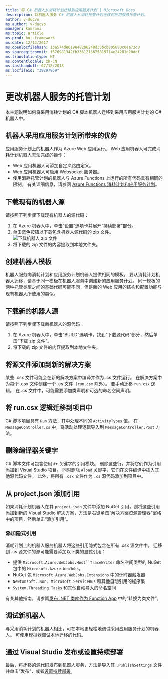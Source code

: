 ```yaml
---
title: 将 C# 机器人从消耗计划迁移到应用服务计划 | Microsoft Docs
description: 将机器人服务 C# 机器人从消耗托管计划迁移到应用服务托管计划。
author: v-ducvo
ms.author: v-ducvo
manager: kamrani
ms.topic: article
ms.prod: bot-framework
ms.date: 12/13/2017
ms.openlocfilehash: 1ba574de619e482b6248d33bcb805080c0ea72d0
ms.sourcegitcommit: f576981342fb3361216675815714e24281e20ddf
ms.translationtype: HT
ms.contentlocale: zh-CN
ms.lasthandoff: 07/18/2018
ms.locfileid: "39297869"
---
```

# <a name="change-the-hosting-plan-for-your-bot-service"></a>更改机器人服务的托管计划

本主题说明如何将采用消耗计划的 C# 脚本机器人迁移到采用应用服务计划的 C# 机器人中。 

## <a name="advantages-of-a-bot-on-an-app-service-plan"></a>机器人采用应用服务计划所带来的优势

应用服务计划上的机器人作为 Azure Web 应用运行。 Web 应用机器人可完成消耗计划机器人无法完成的操作：

- Web 应用机器人可添加自定义路由定义。
- Web 应用机器人可启用 Websocket 服务器。 
- 使用消耗托管计划的机器人与 Azure Functions 上运行的所有代码具有相同的限制。 有关详细信息，请参阅 <a target='_blank' href='/azure/azure-functions/functions-scale'>Azure Functions 消耗计划和应用服务计划</a>。

## <a name="download-your-existing-bot-source"></a>下载现有的机器人源

请按照下列步骤下载现有机器人的源代码：

1. 在 Azure 机器人中，单击“设置”选项卡并展开“持续部署”部分。  
2. 单击蓝色按钮以下载包含机器人源代码的 zip 文件。  
    ![下载机器人 zip 文件](~/media/continuous-deployment-consumption-download.png)
3. 将下载的 zip 文件的内容提取到本地文件夹。 


## <a name="create-a-bot-template"></a>创建机器人模板

机器人服务向消耗计划和应用服务计划机器人提供相同的模板。 要从消耗计划机器人迁移，请基于同一模板在机器人服务中创建新的应用服务计划。 同一模板的两种托管类型之间的基础代码可能不同，但是新的 Web 应用的结构和配置功能与现有机器人所使用的类似。

## <a name="download-the-new-bot-source"></a>下载新的机器人源

请按照下列步骤下载新机器人的源代码：

1. 在 Azure 机器人中，单击“BUILD”选项卡，找到“下载源代码”部分，然后单击“下载 zip 文件”。 
2. 将下载的 zip 文件的内容提取到本地文件夹。

## <a name="add-source-files-to-new-solution"></a>将源文件添加到新的解决方案

某些 .csx 文件可能会在新的解决方案中编译并作为 .cs 文件运行。 在解决方案中为每个 .csx 文件创建一个 .cs 文件（`run.csx` 除外）。 要手动迁移 `run.csx` 逻辑。 在 .cs 文件中，可能需要添加类声明和可选的命名空间声明。

## <a name="migrate-runcsx-logic-into-your-project"></a>将 run.csx 逻辑迁移到项目中

C# 脚本项目具有 `Run` 方法，其中处理不同的 `ActivityTypes` 值。 在 `MessageController.cs` 中，将活动处理逻辑导入到 `MessageController.Post` 方法。

## <a name="remove-compiler-keywords"></a>删除编译器关键字

C# 脚本文件可包含使用 `#r` 关键字的引用模块。 删除这些行，并将它们作为引用添加到 Visual Studio 项目。 同时删除 `#load` 关键字，它们在文件编译中插入其他源代码文件。 此外，将所有 `.csx` 文件作为 `.cs` 源代码添加到项目中。

## <a name="add-references-from-projectjson"></a>从 project.json 添加引用

如果消耗计划机器人在其 `project.json` 文件中添加 NuGet 引用，则将这些引用添加到新的 Visual Studio 解决方案，方法是右键单击“解决方案资源管理器”窗格中的项目，然后单击“添加引用”。

### <a name="add-references-that-were-implicit"></a>添加隐式引用

消耗计划上的机器人服务机器人将这些引用隐式包含在所有 .csx 源文件中。 迁移到 .cs 源文件的源可能需要添加以下类的显式引用：

- 提供 `Microsoft.Azure.WebJobs.Host``TraceWriter` 命名空间类型的 NuGet 包中的 `Microsoft.Azure.WebJobs`。 
- NuGet 包 `Microsoft.Azure.WebJobs.Extensions` 中的计时器触发器
- `Newtonsoft.Json`、`Microsoft.ServiceBus` 和其他自动引用的程序集
- `System.Threading.Tasks` 和其他自动导入的命名空间

有关其他指南，请参阅<a target='_blank' href='https://blogs.msdn.microsoft.com/appserviceteam/2017/03/16/publishing-a-net-class-library-as-a-function-app/'>发布 .NET 类库作为 Function App</a> 中的“转换为类文件”。

## <a name="debug-your-new-bot"></a>调试新机器人

与采用消耗计划的机器人相比，可在本地更轻松地调试采用应用服务计划的机器人。 可使用[模拟器](bot-service-debug-emulator.md)调试本地迁移的代码。

## <a name="publish-from-visual-studio-or-set-up-continuous-deployment"></a>通过 Visual Studio 发布或设置持续部署

最后，将迁移的源代码发布到机器人服务，方法是导入其 `.PublishSettings` 文件并单击“发布”，或者[设置持续部署](bot-service-debug-bot.md)。
